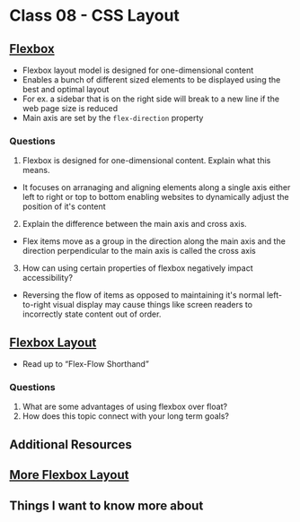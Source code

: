 # Class 08 - CSS Layout

## [Flexbox](https://web.dev/learn/css/flexbox/)
- Flexbox layout model is designed for one-dimensional content
- Enables a bunch of different sized elements to be displayed using the best and optimal layout
- For ex. a sidebar that is on the right side will break to a new line if the web page size is reduced
- Main axis are set by the ```flex-direction``` property

### Questions

1. Flexbox is designed for one-dimensional content. Explain what this means.
- It focuses on arranaging and aligning elements along a single axis either left to right or top to bottom enabling websites to dynamically adjust the position of it's content
2. Explain the difference between the main axis and cross axis.
- Flex items move as a group in the direction along the main axis and the direction perpendicular to the main axis is called the cross axis
3. How can using certain properties of flexbox negatively impact accessibility?
- Reversing the flow of items as opposed to maintaining it's normal left-to-right visual display may cause things like screen readers to incorrectly state content out of order.

## [Flexbox Layout](https://developer.mozilla.org/en-US/docs/Learn/CSS/CSS_layout/Flexbox)
- Read up to “Flex-Flow Shorthand”

### Questions
1. What are some advantages of using flexbox over float?
2. How does this topic connect with your long term goals?

## Additional Resources

## [More Flexbox Layout](https://web.dev/learn/css/layout/)

## Things I want to know more about
